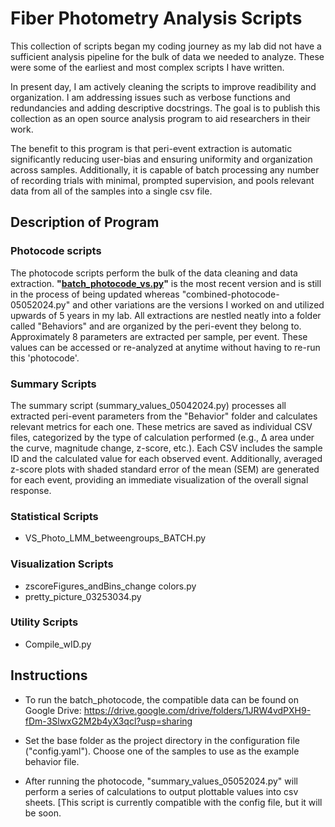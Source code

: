 # Fiber Photometry Analysis Scripts

This collection of scripts began my coding journey as my lab did not have a sufficient analysis pipeline for the bulk of data we needed to analyze. These were some of the earliest and most complex scripts I have written. 

In present day, I am actively cleaning the scripts to improve readibility and organization. I am addressing issues such as verbose functions and redundancies and adding 
descriptive docstrings. The goal is to publish this collection as an open source analysis program to aid researchers in their work.

The benefit to this program is that peri-event extraction is automatic significantly reducing user-bias and ensuring uniformity and organization across samples. Additionally, it is capable of batch processing any number of recording trials with minimal, prompted supervision, and pools relevant data from all of the samples into a single csv file.

## Description of Program
### Photocode scripts
The photocode scripts perform the bulk of the data cleaning and data extraction. **"[batch_photocode_vs.py](https://github.com/vsedwick/Portfolio/blob/master/Thesis_Research%20(python)/Photometry/batch_photocode_v2.py)"** is the most recent version and is still in the process of being updated whereas "combined-photocode-05052024.py" and other variations are the versions I worked on and utilized upwards of 5 years in my lab. All extractions are nestled neatly into a folder called "Behaviors" and are organized by the peri-event they belong to. Approximately 8 parameters are extracted per sample, per event. These values can be accessed or re-analyzed at anytime without having to re-run this 'photocode'.

### Summary Scripts
The summary script (summary_values_05042024.py) processes all extracted peri-event parameters from the "Behavior" folder and calculates relevant metrics for each one. These metrics are saved as individual CSV files, categorized by the type of calculation performed (e.g., Δ area under the curve, magnitude change, z-score, etc.). Each CSV includes the sample ID and the calculated value for each observed event. Additionally, averaged z-score plots with shaded standard error of the mean (SEM) are generated for each event, providing an immediate visualization of the overall signal response.

### Statistical Scripts
- VS_Photo_LMM_betweengroups_BATCH.py

### Visualization Scripts
- zscoreFigures_andBins_change colors.py
- pretty_picture_03253034.py

### Utility Scripts
- Compile_wID.py

## Instructions
- To run the batch_photocode, the compatible data can be found on Google Drive:
https://drive.google.com/drive/folders/1JRW4vdPXH9-fDm-3SlwxG2M2b4yX3qcl?usp=sharing

- Set the base folder as the project directory in the configuration file ("config.yaml"). Choose one of the samples to use as the example behavior file.

- After running the photocode, "summary_values_05052024.py" will perform a series of calculations to output plottable values into csv sheets. [This script is currently compatible with the config file, but it will be soon.
